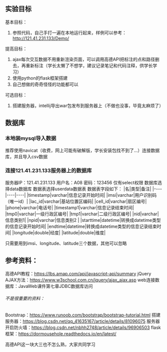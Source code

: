 ## 实验目标
基本目标：
1. 参照代码，自己手打一遍在本地运行起来，样例可以参考：http://121.41.231.133/Demo/

提高目标：
1. ajax每次交互数据不用重新渲染页面，可以调用高德API把标注的点和路径删去，再重新标注（学长太懒了不想学，建议记录笔记和代码注释，供学长学习）
2. 使用python的flask框架搭建
3. 自己想做的奇奇怪怪的功能都可以

可选目标：
1. 搭建服务器，intellij导出war包发布到服务器上（不做也没事，毕竟太麻烦了）

## 数据库
### 本地装mysql导入数据
推荐使用navicat（收费，网上可能有破解版，学长安装包找不到了...）连接数据库，并且导入csv数据
### 连接121.41.231.133服务器上的数据库
服务器IP：121.41.231.133
用户名：A08
密码：123456
仅有select权限
数据库选择data数据库
数据表选择userdata数据表
数据表字段如下：
|名|类型|备注|
|----|----|----|
|timestamp|varchar|信息记录开始时间|
|imsi|varchar|用户识别码（唯一id）|
|lac_id|varchar|基站位置区编码|
|cell_id|varchar|扇区编号|
|phone|varchar|电话号|
|timestamp1|varchar|信息记录结束时间|
|tmp0|varchar|一级行政区编号|
|tmp1|varchar|二级行政区编号|
|nid|varchar|信息类别1|
|npid|varchar|信息类别2 |
|starttime|datetime|转换成datetime类型的信息记录开始时间|
|endtime|datetime|转换成datetime类型的信息记录结束时间|
|longitude|double|经度|
|latitude|double|维度|

只需要用到imsi、longitude、latitude三个数据，其他可以忽略

## 参考资料：
高德API教程：https://lbs.amap.com/api/javascript-api/summary
jQuery AJAX方法：https://www.w3school.com.cn/jquery/ajax_ajax.asp
web连接数据库：JavaWeb课件第七章JDBC数据库访问
###### 不是很重要的资料：
Bootstrap：https://www.runoob.com/bootstrap/bootstrap-tutorial.html
搭建服务器：https://blog.csdn.net/qq_41635167/article/details/81096075
服务器开启防火墙：https://blog.csdn.net/nbhh2748/article/details/96906503
flask框架：https://dormousehole.readthedocs.io/en/latest/

高德API这一块大三也不怎么熟，大家共同学习